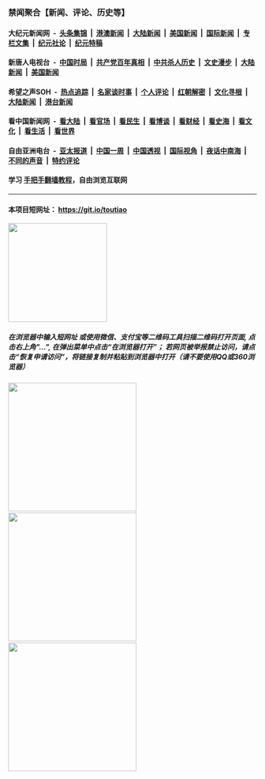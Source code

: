 ### 禁闻聚合【新闻、评论、历史等】

#### 大纪元新闻网 &nbsp;-&nbsp; [头条集锦](indexes/E头条集锦.md?t=02091533) &nbsp;|&nbsp; [港澳新闻](indexes/E港澳新闻.md?t=02091533)  &nbsp;|&nbsp; [大陆新闻](indexes/E大陆新闻.md?t=02091533) &nbsp;|&nbsp; [美国新闻](indexes/E美国新闻.md?t=02091533) &nbsp;|&nbsp; [国际新闻](indexes/E国际新闻.md?t=02091533) &nbsp;|&nbsp; [专栏文集](indexes/E专栏文集.md?t=02091533) &nbsp;|&nbsp; [纪元社论](indexes/E纪元社论.md?t=02091533) &nbsp;|&nbsp; [纪元特稿](indexes/E纪元特稿.md?t=02091533) 

#### 新唐人电视台 &nbsp;-&nbsp; [中国时局](indexes/N中国时局.md?t=02091533) &nbsp;|&nbsp; [共产党百年真相](indexes/N共产党百年真相.md?t=02091533) &nbsp;|&nbsp; [中共杀人历史](indexes/N中共杀人历史.md?t=02091533) &nbsp;|&nbsp; [文史漫步](indexes/N文史漫步.md?t=02091533) &nbsp;|&nbsp; [大陆新闻](indexes/N大陆新闻.md?t=02091533) &nbsp;|&nbsp; [美国新闻](indexes/N美国新闻.md?t=02091533)

#### 希望之声SOH &nbsp;-&nbsp; [热点追踪](indexes/H热点追踪.md?t=02091533) &nbsp;|&nbsp; [名家谈时事](indexes/H名家谈时事.md?t=02091533) &nbsp;|&nbsp; [个人评论](indexes/H个人评论.md?t=02091533)  &nbsp;|&nbsp; [红朝解密](indexes/H红朝解密.md?t=02091533) &nbsp;|&nbsp; [文化寻根](indexes/H文化寻根.md?t=02091533) &nbsp;|&nbsp; [大陆新闻](indexes/H大陆新闻.md?t=02091533) &nbsp;|&nbsp; [港台新闻](indexes/H港台新闻.md?t=02091533)

#### 看中国新闻网 &nbsp;-&nbsp; [看大陆](indexes/S看大陆.md?t=02091533) &nbsp;|&nbsp; [看官场](indexes/S看官场.md?t=02091533) &nbsp;|&nbsp; [看民生](indexes/S看民生.md?t=02091533)  &nbsp;|&nbsp; [看博谈](indexes/S看博谈.md?t=02091533) &nbsp;|&nbsp; [看财经](indexes/S看财经.md?t=02091533) &nbsp;|&nbsp; [看史海](indexes/S看史海.md?t=02091533) &nbsp;|&nbsp; [看文化](indexes/S看文化.md?t=02091533) &nbsp;|&nbsp; [看生活](indexes/S看生活.md?t=02091533) &nbsp;|&nbsp; [看世界](indexes/S看世界.md?t=02091533)

#### 自由亚洲电台 &nbsp;-&nbsp; [亚太报道](indexes/R亚太报道.md?t=02091533) &nbsp;|&nbsp; [中国一周](indexes/R中国一周.md?t=02091533) &nbsp;|&nbsp; [中国透视](indexes/R中国透视.md?t=02091533)  &nbsp;|&nbsp; [国际视角](indexes/R国际视角.md?t=02091533) &nbsp;|&nbsp; [夜话中南海](indexes/R夜话中南海.md?t=02091533) &nbsp;|&nbsp; [不同的声音](indexes/R不同的声音.md?t=02091533) &nbsp;|&nbsp; [特约评论](indexes/R特约评论.md?t=02091533)

#### 学习 [手把手翻墙教程](https://github.com/gfw-breaker/guides/wiki)，自由浏览互联网

----

#### 本项目短网址： https://git.io/toutiao
<img src="https://raw.githubusercontent.com/gfw-breaker/banned-news/master/scripts/img/qr.png" width="200px"/>  

##### 在浏览器中输入短网址 或使用微信、支付宝等二维码工具扫描二维码打开页面, 点击右上角"...", 在弹出菜单中点击“在浏览器打开”； 若网页被举报禁止访问，请点击“恢复申请访问”，将链接复制并粘贴到浏览器中打开（请不要使用QQ或360浏览器）

<img src="https://raw.githubusercontent.com/gfw-breaker/banned-news/master/scripts/img/1.png" width="260px"/> &nbsp; <img src="https://raw.githubusercontent.com/gfw-breaker/banned-news/master/scripts/img/2.png" width="260px"/> &nbsp; <img src="https://raw.githubusercontent.com/gfw-breaker/banned-news/master/scripts/img/3.png" width="260px"/>
